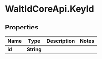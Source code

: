 # WaltIdCoreApi.KeyId

## Properties

Name | Type | Description | Notes
------------ | ------------- | ------------- | -------------
**id** | **String** |  | 


